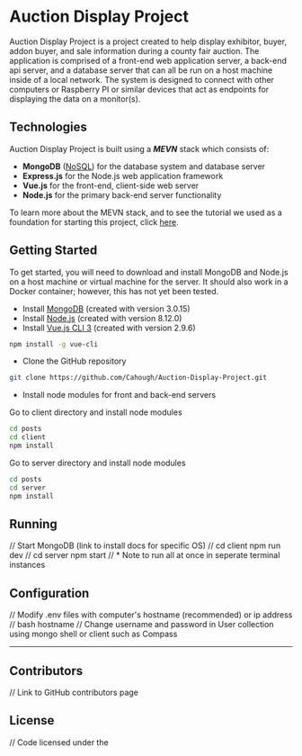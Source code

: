# Auction Display Project
Auction Display Project is a project created to help display exhibitor, buyer, addon buyer, and sale information during a county fair auction. The application is comprised of a front-end web application server, a back-end api server, and a database server that can all be run on a host machine inside of a local network. The system is designed to connect with other computers or Raspberry PI or similar devices that act as endpoints for displaying the data on a monitor(s).

## Technologies
Auction Display Project is built using a _**MEVN**_ stack which consists of:
* **MongoDB** ([NoSQL](https://www.mongodb.com/nosql-explained?jmp=footer)) for the database system and database server
* **Express.js** for the Node.js web application framework
* **Vue.js** for the front-end, client-side web server
* **Node.js** for the primary back-end server functionality

To learn more about the MEVN stack, and to see the tutorial we used as a foundation for starting this project, click [here](https://medium.com/@anaida07/mevn-stack-application-part-1-3a27b61dcae0).

## Getting Started
To get started, you will need to download and install MongoDB and Node.js on a host machine or virtual machine for the server. It should also work in a Docker container; however, this has not yet been tested.
* Install [MongoDB](https://docs.mongodb.com/manual/installation/) (created with version 3.0.15)
* Install [Node.js](https://nodejs.org/en/download/) (created with version 8.12.0)
* Install [Vue.js CLI 3](https://cli.vuejs.org/guide/installation.html) (created with version 2.9.6)
```bash
npm install -g vue-cli
```
* Clone the GitHub repository
```bash
git clone https://github.com/Cahough/Auction-Display-Project.git
```
* Install node modules for front and back-end servers

Go to client directory and install node modules
```bash
cd posts
cd client
npm install
```
Go to server directory and install node modules
```bash
cd posts
cd server
npm install
```

## Running
// Start MongoDB (link to install docs for specific OS)
// cd client npm run dev
// cd server npm start
// * Note to run all at once in seperate terminal instances

## Configuration
// Modify .env files with computer's hostname (recommended) or ip address
// bash hostname
// Change username and password in User collection using mongo shell or client such as Compass

---
## Contributors
// Link to GitHub contributors page

## License
// Code licensed under the <license>
